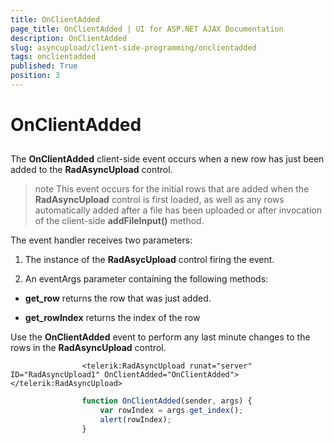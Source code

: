 ```yaml
---
title: OnClientAdded
page_title: OnClientAdded | UI for ASP.NET AJAX Documentation
description: OnClientAdded
slug: asyncupload/client-side-programming/onclientadded
tags: onclientadded
published: True
position: 3
---
```


# OnClientAdded



## 

The __OnClientAdded__ client-side event occurs when a new row has just been added to the __RadAsyncUpload__ control.

>note This event occurs for the initial rows that are added when the __RadAsyncUpload__ control is first loaded, as well as any rows automatically added after a file has been uploaded or after invocation of the client-side __addFileInput()__ method.
>


The event handler receives two parameters:

1. The instance of the __RadAsycUpload__ control firing the event.

1. An eventArgs parameter containing the following methods:

* __get_row__ returns the row that was just added.

* __get_rowIndex__ returns the index of the row

Use the __OnClientAdded__ event to perform any last minute changes to the rows in the __RadAsyncUpload__ control.

````ASPNET
	            <telerik:RadAsyncUpload runat="server" ID="RadAsyncUpload1" OnClientAdded="OnClientAdded"></telerik:RadAsyncUpload>
````



````JavaScript
	            function OnClientAdded(sender, args) {
	                var rowIndex = args.get_index();
	                alert(rowIndex);
	            }
````


